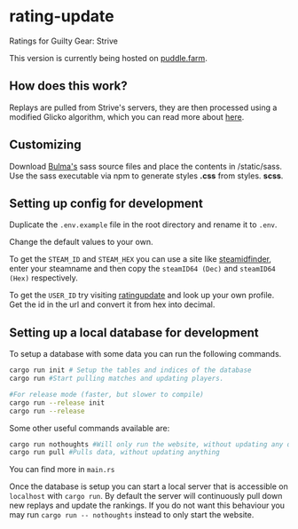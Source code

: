 # rating-update
Ratings for Guilty Gear: Strive

This version is currently being hosted on [puddle.farm](https://puddle.farm).

## How does this work?

Replays are pulled from Strive's servers, they are then processed using a modified Glicko algorithm, which you can read more about [here](docs/modified-glicko.md).

## Customizing
Download [Bulma's](https://bulma.io/) sass source files and place the contents in /static/sass. Use the sass executable via npm to generate styles **.css** from styles. **scss**.

## Setting up config for development

Duplicate the `.env.example` file in the root directory and rename it to `.env`.

Change the default values to your own.  

To get the `STEAM_ID` and `STEAM_HEX` you can use a site like [steamidfinder](https://www.steamidfinder.com/), enter your steamname and then copy the `steamID64 (Dec)` and `steamID64 (Hex)` respectively.

To get the `USER_ID` try visiting [ratingupdate](http://puddle.farm) and look up your own profile. Get the id in the url and convert it from hex into decimal.

## Setting up a local database for development

To setup a database with some data you can run the following commands.

```bash
cargo run init # Setup the tables and indices of the database
cargo run #Start pulling matches and updating players.

#For release mode (faster, but slower to compile)
cargo run --release init
cargo run --release
```


Some other useful commands available are:
```bash
cargo run nothoughts #Will only run the website, without updating any data
cargo run pull #Pulls data, without updating anything
```

You can find more in `main.rs`


Once the database is setup you can start a local server that is accessible on `localhost`
with `cargo run`. By default the server will continuously pull down new replays and update the rankings. If you do not
want this behaviour you may run `cargo run -- nothoughts` instead to only start the website.

